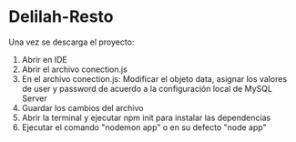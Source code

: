 # Delilah-Resto

Una vez se descarga el proyecto:

1. Abrir en IDE
2. Abrir el archivo conection.js
3. En el archivo conection.js: Modificar el objeto data, asignar los valores de user y password de acuerdo a la configuración local de MySQL Server 
4. Guardar los cambios del archivo
5. Abrir la terminal y ejecutar npm init para instalar las dependencias
6. Ejecutar el comando "nodemon app" o en su defecto "node app"
